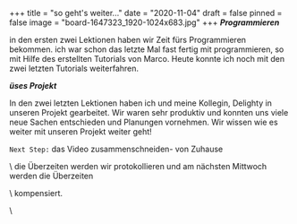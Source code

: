 +++
title = "so geht's weiter..."
date = "2020-11-04"
draft = false
pinned = false
image = "board-1647323_1920-1024x683.jpg"
+++
***Programmieren***

in den ersten zwei Lektionen haben wir Zeit fürs Programmieren bekommen. ich war schon das letzte Mal fast fertig mit programmieren, so mit Hilfe des erstellten Tutorials von Marco. Heute konnte ich noch mit den zwei letzten Tutorials weiterfahren. 

***üses Projekt***

In den zwei letzten Lektionen haben ich und meine Kollegin, Delighty in unseren Projekt gearbeitet. Wir waren sehr produktiv und konnten uns viele neue Sachen entschieden und Planungen vornehmen. Wir wissen wie es weiter mit unseren Projekt weiter geht!

`Next Step:` das Video zusammenschneiden- von Zuhause

\    die Überzeiten werden wir protokollieren und am nächsten Mittwoch werden die Überzeiten  

\    kompensiert.

\